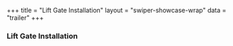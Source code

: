 +++
title = "Lift Gate Installation"
layout = "swiper-showcase-wrap"
data = "trailer"
+++

### Lift Gate Installation
